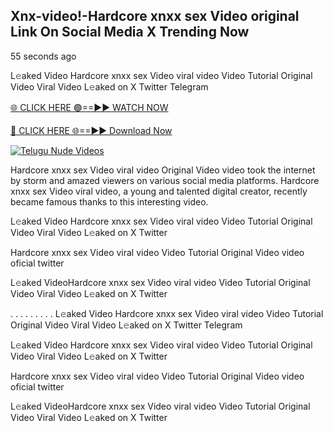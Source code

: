 ## Xnx-video!-Hardcore xnxx sex Video original Link On Social Media X Trending Now

55 seconds ago

L𝚎aked Video Hardcore xnxx sex Video viral video Video Tutorial Original Video Viral Video L𝚎aked on X Twitter Telegram

[🌐 CLICK HERE 🟢==►► WATCH NOW](https://azvirallink.blogspot.com/2025/01/viral-video-new-year-2025.html)

[🔴 CLICK HERE 🌐==►► Download Now](https://azvirallink.blogspot.com/2025/01/viral-video-new-year-2025.html)

[![Telugu Nude Videos](https://i.imgur.com/6ooyjBv.gif)](https://azvirallink.blogspot.com/2025/01/viral-video-new-year-2025.html)

Hardcore xnxx sex Video viral video Original Video video took the internet by storm and amazed viewers on various social media platforms. Hardcore xnxx sex Video viral video, a young and talented digital creator, recently became famous thanks to this interesting video.

L𝚎aked Video Hardcore xnxx sex Video viral video Video Tutorial Original Video Viral Video L𝚎aked on X Twitter

Hardcore xnxx sex Video viral video Video Tutorial Original Video video oficial twitter

L𝚎aked VideoHardcore xnxx sex Video viral video Video Tutorial Original Video Viral Video L𝚎aked on X Twitter

. . . . . . . . . L𝚎aked Video Hardcore xnxx sex Video viral video Video Tutorial Original Video Viral Video L𝚎aked on X Twitter Telegram

L𝚎aked Video Hardcore xnxx sex Video viral video Video Tutorial Original Video Viral Video L𝚎aked on X Twitter

Hardcore xnxx sex Video viral video Video Tutorial Original Video video oficial twitter

L𝚎aked VideoHardcore xnxx sex Video viral video Video Tutorial Original Video Viral Video L𝚎aked on X Twitter